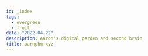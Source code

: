 ```yaml
---
id: _index
tags:
  - evergreen
  - fruit
date: "2022-04-22"
description: Aaron's digital garden and second brain
title: aarnphm.xyz
---
```

